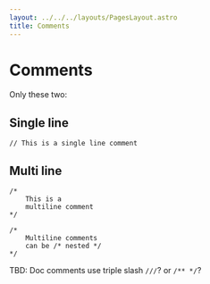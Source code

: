 ```yaml
---
layout: ../../../layouts/PagesLayout.astro
title: Comments
---
```


# Comments

Only these two:

## Single line

```thp
// This is a single line comment
```


## Multi line

```thp
/*
    This is a
    multiline comment
*/
```

```thp
/*
    Multiline comments
    can be /* nested */
*/
```

TBD: Doc comments use triple slash `///`? or `/** */`?

